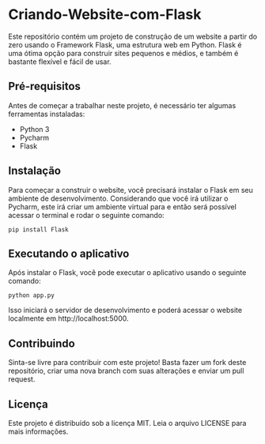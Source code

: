 # Criando-Website-com-Flask
Este repositório contém um projeto de construção de um website a partir do zero usando o Framework Flask, uma estrutura web em Python. Flask é uma ótima opção para construir sites pequenos e médios, e também é bastante flexível e fácil de usar.

## Pré-requisitos
Antes de começar a trabalhar neste projeto, é necessário ter algumas ferramentas instaladas:

 - Python 3
 - Pycharm
 - Flask


## Instalação
Para começar a construir o website, você precisará instalar o Flask em seu ambiente de desenvolvimento. Considerando que você irá utilizar o Pycharm, este irá criar um ambiente virtual para e então será possível acessar o terminal e rodar o seguinte comando:
````
pip install Flask
````

## Executando o aplicativo

Após instalar o Flask, você pode executar o aplicativo usando o seguinte comando:
````
python app.py
````
Isso iniciará o servidor de desenvolvimento e poderá acessar o website localmente em http://localhost:5000.

## Contribuindo

Sinta-se livre para contribuir com este projeto! Basta fazer um fork deste repositório, criar uma nova branch com suas alterações e enviar um pull request.

## Licença
Este projeto é distribuído sob a licença MIT. Leia o arquivo LICENSE para mais informações.
